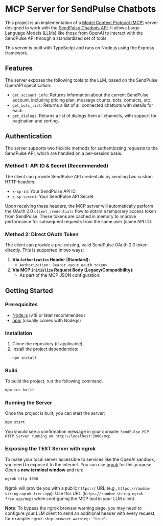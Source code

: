 # MCP Server for SendPulse Chatbots

This project is an implementation of a [Model Context Protocol (MCP)](https://modelcontextprotocol.io/) server designed to work with the [SendPulse Chatbots API](https://sendpulse.com/swagger/chatbots/?lang=en). It allows Large Language Models (LLMs) like those from OpenAI to interact with the SendPulse API through a standardized set of tools.

This server is built with TypeScript and runs on Node.js using the Express framework.

## Features

The server exposes the following tools to the LLM, based on the SendPulse OpenAPI specification:

- `get_account_info`: Returns information about the current SendPulse account, including pricing plan, message counts, bots, contacts, etc.
- `get_bots_list`: Returns a list of all connected chatbots with details for each.
- `get_dialogs`: Returns a list of dialogs from all channels, with support for pagination and sorting.

## Authentication

The server supports two flexible methods for authenticating requests to the SendPulse API, which are handled on a per-session basis.

### Method 1: API ID & Secret (Recommended)

The client can provide SendPulse API credentials by sending two custom HTTP headers:

- `x-sp-id`: Your SendPulse API ID.
- `x-sp-secret`: Your SendPulse API Secret.

Upon receiving these headers, the MCP server will automatically perform the OAuth 2.0 `client_credentials` flow to obtain a temporary access token from SendPulse. These tokens are cached in memory to improve performance for subsequent requests from the same user (same API ID).

### Method 2: Direct OAuth Token

The client can provide a pre-existing, valid SendPulse OAuth 2.0 token directly. This is supported in two ways:

1.  **Via `Authorization` Header (Standard):**
    - `Authorization: Bearer <your_oauth_token>`
2.  **Via MCP `initialize` Request Body (Legacy/Compatibility):**
    - As part of the MCP JSON configuration.

## Getting Started

### Prerequisites

- [Node.js](https://nodejs.org/) (v18 or later recommended)
- [npm](https://www.npmjs.com/) (usually comes with Node.js)

### Installation

1.  Clone the repository (if applicable).
2.  Install the project dependencies:
    ```bash
    npm install
    ```

### Build

To build the project, run the following command.

```bash
npm run build
```

### Running the Server

Once the project is built, you can start the server:

```bash
npm start
```

You should see a confirmation message in your console:
`SendPulse MCP HTTP Server running on http://localhost:3000/mcp`

### Exposing the TEST Server with ngrok

To make your local server accessible to services like the OpenAI sandbox, you need to expose it to the internet. You can use [ngrok](https://ngrok.com/download) for this purpose. Open a **new terminal window** and run:

```bash
ngrok http 3000
```

Ngrok will provide you with a public `https://` URL (e.g., `https://random-string.ngrok-free.app`). Use this URL (`https://random-string.ngrok-free.app/mcp`) when configuring the MCP tool in your LLM client.

**Note:** To bypass the ngrok browser warning page, you may need to configure your LLM client to send an additional header with every request, for example: `ngrok-skip-browser-warning: "true"`.